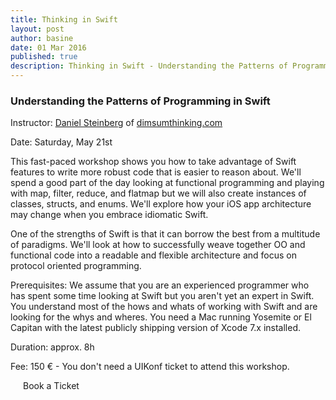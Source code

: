 ```yaml
---
title: Thinking in Swift
layout: post
author: basine
date: 01 Mar 2016
published: true
description: Thinking in Swift - Understanding the Patterns of Programming in Swift - Workshop by Daniel Steinberg on May 21st.
---
```


### Understanding the Patterns of Programming in Swift

Instructor: <a href="/speakers#daniel">Daniel Steinberg</a> of [dimsumthinking.com](http://dimsumthinking.com)

Date: Saturday, May 21st

This fast-paced workshop shows you how to take advantage of Swift features to write more robust code that is easier to reason about. We'll spend a good part of the day looking at functional programming and playing with map, filter, reduce, and flatmap but we will also create instances of classes, structs, and enums. We'll explore how your iOS app architecture may change when you embrace idiomatic Swift.

One of the strengths of Swift is that it can borrow the best from a multitude of paradigms. We'll look at how to successfully weave together OO and functional code into a readable and flexible architecture and focus on protocol oriented programming.

Prerequisites: We assume that you are an experienced programmer who has spent some time looking at Swift but you aren't yet an expert in Swift. You understand most of the hows and whats of working with Swift and are looking for the whys and wheres. You need a Mac running Yosemite or El Capitan with the latest publicly shipping version of Xcode 7.x installed.

Duration: approx. 8h

Fee: 150 € - You don't need a UIKonf ticket to attend this workshop.

<div class="uk-text-center uk-width-1-2@m uk-width-1-1@s uk-width-1-1@l uk-margin-large-top">
		<a class="btn" style="padding:20px; text-decoration: none;" href="https://ti.to/uikonf/thinking-in-swift/with/nxtgihxgmmy" target="_blank" alt="Swift Thinking Workshop Tickets">Book a Ticket</a>
</div>